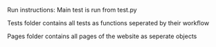 Run instructions:
Main test is run from test.py

Tests folder contains all tests as functions seperated by their workflow

Pages folder contains all pages of the website as seperate objects